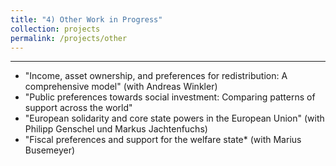 ```yaml
---
title: "4) Other Work in Progress"
collection: projects
permalink: /projects/other
---
```


------

* "Income, asset ownership, and preferences for redistribution: A comprehensive model" (with Andreas Winkler)
* "Public preferences towards social investment: Comparing patterns of support across the world"
* "European solidarity and core state powers in the European Union" (with Philipp Genschel und Markus Jachtenfuchs)
* "Fiscal preferences and support for the welfare state* (with Marius Busemeyer)
